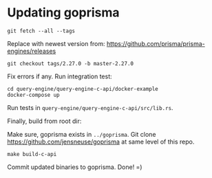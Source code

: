 # Updating goprisma

```
git fetch --all --tags
```

Replace with newest version from:
https://github.com/prisma/prisma-engines/releases

```
git checkout tags/2.27.0 -b master-2.27.0
```

Fix errors if any.
Run integration test:

```
cd query-engine/query-engine-c-api/docker-example
docker-compose up
```

Run tests in `query-engine/query-engine-c-api/src/lib.rs`.

Finally, build from root dir:

Make sure, goprisma exists in `../goprisma`.
Git clone https://github.com/jensneuse/goprisma at same level of this repo.

```
make build-c-api
```

Commit updated binaries to goprisma.
Done! =)